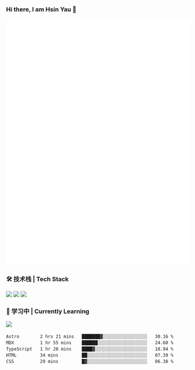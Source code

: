 ### Hi there, I am Hsin Yau 👋 
![Metrics](./github-metrics.svg)

### 🛠 技术栈 | Tech Stack
![](https://skillicons.dev/icons?i=html,css,js,ts,sass,jquery,bootstrap,vue&theme=light) 
![](https://skillicons.dev/icons?i=vite,nuxtjs,webpack,tailwindcss,windicss,nodejs,express,markdown&theme=light)
![](https://skillicons.dev/icons?i=mysql,mongodb,git,pug,vscode,idea,ps,figma&theme=light)

### 📖 学习中 | Currently Learning

![](https://skillicons.dev/icons?i=react,nextjs,svelte,nestjs,nginx,docker,rollupjs&theme=light)

<!--START_SECTION:waka-->

```txt
Astro        2 hrs 21 mins   ███████▓░░░░░░░░░░░░░░░░░   30.16 %
MDX          1 hr 55 mins    ██████░░░░░░░░░░░░░░░░░░░   24.60 %
TypeScript   1 hr 28 mins    ████▓░░░░░░░░░░░░░░░░░░░░   18.94 %
HTML         34 mins         ██░░░░░░░░░░░░░░░░░░░░░░░   07.39 %
CSS          29 mins         █▓░░░░░░░░░░░░░░░░░░░░░░░   06.38 %
```

<!--END_SECTION:waka-->
